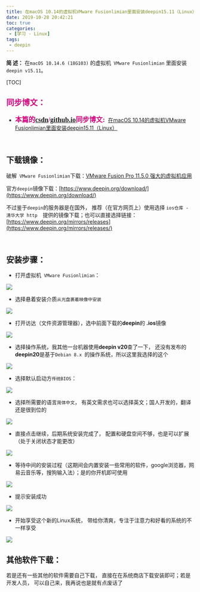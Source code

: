 ```yaml
---
title: 在macOS 10.14的虚拟机VMware Fusionlimian里面安装deepin15.11（Linux）
date: 2019-10-28 20:42:21
toc: true
categories: 
 - [学习 - Linux]
tags: 
 - deepin
---
```




**简  述：**  在`macOS 10.14.6 (18G103)` 的虚拟机` VMware Fusionlimian` 里面安装`deepin v15.11`。

<!-- more -->

[TOC]

## <font color=#D0087E  face="幼圆">同步博文：</font>

- <font color=#D0087E  size=4 face="幼圆">**本篇的[csdn](https://blog.csdn.net/qq_33154343)/[github.io](https://touwoyimuli.github.io/)同步博文:** </font> [在macOS 10.14的虚拟机VMware Fusionlimian里面安装deepin15.11（Linux）](https://blog.csdn.net/qq_33154343/article/details/102789047)

<br>

## 下载镜像：

破解` VMware Fusionlimian`下载：[VMware Fusion Pro 11.5.0 强大的虚拟机应用](https://xclient.info/s/vmware-fusion.html)

官方`deepin`镜像下载：[https://www.deepin.org/download/](https://www.deepin.org/download/)

不过鉴于`deepin`的服务器是在国外， 推荐（在官方网页上）使用选择 `ios仓库 - 清华大学 http  `提供的镜像下载；也可以直接选择链接：[https://www.deepin.org/mirrors/releases](https://www.deepin.org/mirrors/releases/)

<br>

## 安装步骤：

- 打开虚拟机` VMware Fusionlimian`：

<img src="https://raw.githubusercontent.com/touwoyimuli/FigureBed/dev/img/20191028194117.png"/>



- 选择悬着安装介质`从光盘裹着映像中安装`

<img src="https://raw.githubusercontent.com/touwoyimuli/FigureBed/dev/img/20191028193511.png"/>



- 打开访达（文件资源管理器），选中前面下载的**deepin**的 **.ios**镜像

<img src="https://raw.githubusercontent.com/touwoyimuli/FigureBed/dev/img/20191028193720.png"/>

- 选择操作系统，我其他一台机器使用**deepin v20**查了一下， 还没有发布的**deepin20**是基于`Debian 8.x `的操作系统，所以这里我选择的这个

<img src="https://raw.githubusercontent.com/touwoyimuli/FigureBed/dev/img/20191028193738.png"/>



- 选择默认启动方`传统BIOS`：

<img src="https://raw.githubusercontent.com/touwoyimuli/FigureBed/dev/img/20191028193755.png"/>



- 选择所需要的语言`简体中文`， 有英文需求也可以选择英文；国人开发的，翻译还是很到位的

<img src="https://raw.githubusercontent.com/touwoyimuli/FigureBed/dev/img/20191028193901.png"/>



- 直接点击继续，后期系统安装完成了， 配置和硬盘空间不够，也是可以扩展（处于关闭状态才能更改）

<img src="https://raw.githubusercontent.com/touwoyimuli/FigureBed/dev/img/20191028193911.png"/>



- 等待中间的安装过程（这期间会内置安装一些常用的软件，google浏览器，网易云音乐等，搜狗输入法）；是的你开机即可使用

<img src="https://raw.githubusercontent.com/touwoyimuli/FigureBed/dev/img/20191028193945.png"/>



- 提示安装成功

<img src="https://raw.githubusercontent.com/touwoyimuli/FigureBed/dev/img/20191028193953.png"/>



- 开始享受这个新的Linux系统， 带给你清爽，专注于注意力和好看的系统的不一样享受

<img src="https://raw.githubusercontent.com/touwoyimuli/FigureBed/dev/img/20191028194007.png"/>

<br>

## 其他软件下载：

若是还有一些其他的软件需要自己下载， 直接在在系统商店下载安装即可；若是开发人员， 可以自己来，我再说也是就有点废话了

